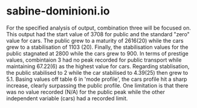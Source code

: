 # sabine-dominioni.io 
For the specified analysis of output, combination three will be focused on. This output had the start value of 3708 for public and the standard "zero" value for cars. The public grew to a maturity of 2616(20) while the cars grew to a stabilisation of 1103 (20). Finally, the stabilisation values for the public stagnated at 2800 while the cars grew to 900. In terms of prestige values, combintaion 3 had no peak recorded for public transport while maintaining 67.22(6) as the highest value for cars. Regarding stablisation, the public stabilised to 2 while the car stabilised to 4.39(25) then grew to 5.1. Basing values off table 6 in 'mode profile', the cars profile hit a sharp increase, clearly surpassing the public profile. One limitation is that there was no value recorded (N/A) for the public peak while the other independent variable (cars) had a recorded limit.
